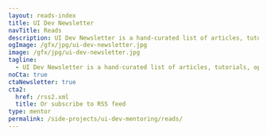 ```yaml
---
layout: reads-index
title: UI Dev Newsletter
navTitle: Reads
description: UI Dev Newsletter is a hand-curated list of articles, tutorials, opinions, and tools related to User Interface development delivered to your inbox bi-weekly.
ogImage: /gfx/jpg/ui-dev-newsletter.jpg
image: /gfx/jpg/ui-dev-newsletter.jpg
tagline:
  - UI Dev Newsletter is a hand-curated list of articles, tutorials, opinions, and tools related to User Interface development delivered to your inbox every two weeks.
noCta: true
ctaNewsletter: true
cta2:
  href: /rss2.xml
  title: Or subscribe to RSS feed
type: mentor
permalink: /side-projects/ui-dev-mentoring/reads/
---
```

